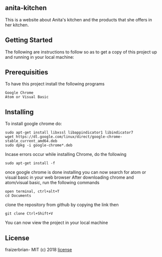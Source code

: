 ## anita-kitchen
This is a website about Anita's kitchen and the products that she offers in her kitchen.

## Getting Started
The following are instructions to follow so as to get a copy of this project up and running in your local machine:

## Prerequisities
To have this project install the following programs

```
Google Chrome
Atom or Visual Basic
```

## Installing
To install google chrome do:
```
sudo apt-get install libxssl libappindicator1 libindicator7
wget https://dl.google.com/linux/direct/google-chrome-stable_current_amd64.deb
sudo dpkg -i google-chrome*.deb
```
Incase errors occur while installing Chrome, do the following
```
sudo apt-get install -f
```
once google chrome is done installing you can now search for atom or visual basic in your web browser
After downloading chrome and atom/visual basic, run the following commands
```
open terminal, ctrl+alt+T
cd Documents
```
clone the repository from github by copying the link then
```
git clone Ctrl+Shift+V
```
You can now view the project in your local machine

## License
fraizerbrian- MIT (c) 2018 <a href=https://github.com/fraizerbrian/anita-kitchen/blob/master/LICENSE>license
